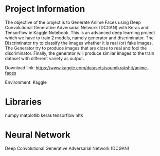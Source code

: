 # Project Information
The objective of the project is to Generate Anime Faces using Deep Convolutional Generative Adversarial Network (DCGAN) with Keras and Tensorflow in Kaggle Notebook. This is an advanced deep learning project which we have to train 2 models, namely generator and discriminator. The Discriminator try to classify the images whether it is real (or) fake images. The Generator try to produce images that are close to real and fool the discriminator. Finally, the generator will produce similar images to the train dataset with different variety as output.

Download link: https://www.kaggle.com/datasets/soumikrakshit/anime-faces

Environment: Kaggle

# Libraries
numpy
matplotlib
keras
tensorflow
nltk
# Neural Network
Deep Convolutional Generative Adversarial Network (DCGAN)
